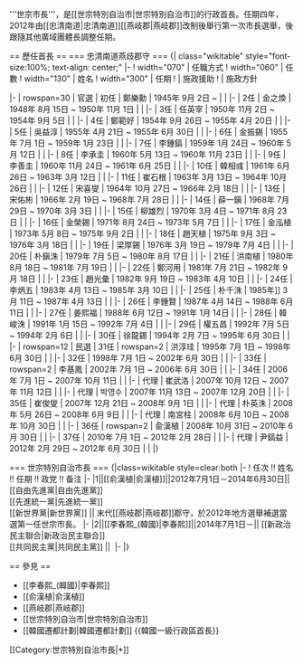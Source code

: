 '''世宗市長'''，是[[世宗特別自治市|世宗特別自治市]]的行政首長。任期四年，2012年由[[忠清南道|忠清南道]][[燕岐郡|燕岐郡]]改制後舉行第一次市長選舉，後跟隨其他廣域團體長調整任期。

== 歷任首長 ==
=== 忠清南道燕歧郡守 ===
{| class="wikitable" style="font-size:100%; text-align: center;"
|-
! width="070" | 任職方式
! width="060" | 任數
! width="130" | 姓名
! width="300" | 任期
! | 施政援助
! | 施政方針

|-
| rowspan=30 | 官選
| 初任
| 鄭樂勳
| 1945年 9月 2日 ~ 
| 
|
|-
| 2任
| 金之煥
| 1948年 8月 15日 ~ 1950年 11月 1日
| 
| 
|-
| 3任
| 任英宰
| 1950年 11月 2日 ~ 1954年 9月 5日
| 
| 
|-
| 4任
| 鄭範好
| 1954年 9月 26日 ~ 1955年 4月 20日
| 
| 
|-
| 5任
| 吳益淳
| 1955年 4月 21日 ~ 1955年 6月 30日
| 
| 
|-
| 6任
| 金振錫
| 1955年 7月 1日 ~ 1959年 1月 23日
| 
| 
|-
| 7任
| 李鍾鎬
| 1959年 1月 24日 ~ 1960年 5月 12日
| 
| 
|-
| 8任
| 李承圭
| 1960年 5月 13日 ~ 1960年 11月 23日
| 
| 
|-
| 9任
| 李善圭
| 1960年 11月 24日 ~ 1961年 6月 25日
| 
| 
|-
| 10任
| 韓相彧
| 1961年 6月 26日 ~ 1963年 3月 12日
| 
| 
|-
| 11任
| 崔石根
| 1963年 3月 13日 ~ 1964年 10月 26日
| 
| 
|-
| 12任
| 宋喜燮
| 1964年 10月 27日 ~ 1966年 2月 18日
| 
| 
|-
| 13任
| 宋佑彬
| 1966年 2月 19日 ~ 1968年 7月 28日
| 
| 
|-
| 14任
| 薛一鎭
| 1968年 7月 29日 ~ 1970年 3月 3日
| 
| 
|-
| 15任
| 柳雄烈
| 1970年 3月 4日 ~ 1971年 8月 23日
| 
| 
|-
| 16任
| 金榮錫
| 1971年 8月 24日 ~ 1973年 5月 7日
| 
| 
|-
| 17任
| 金泓植
| 1973年 5月 8日 ~ 1975年 9月 2日
| 
| 
|-
| 18任
| 趙天植
| 1975年 9月 3日 ~ 1976年 3月 18日
| 
| 
|-
| 19任
| 梁厚錫
| 1976年 3月 19日 ~ 1979年 7月 4日
| 
| 
|-
| 20任
| 朴鎭洙
| 1979年 7月 5日 ~ 1980年 8月 17日
| 
| 
|-
| 21任
| 洪南植
| 1980年 8月 18日 ~ 1981年 7月 19日
| 
| 
|-
| 22任
| 鄭河用
| 1981年 7月 21日 ~ 1982年 9月 18日
| 
| 
|-
| 23任
| 趙光彙
| 1982年 9月 19日 ~ 1983年 4月 10日
| 
| 
|-
| 24任
| 李炳五
| 1983年 4月 13日 ~ 1985年 3月 10日
| 
| 
|-
| 25任
| 朴千洙
| 1985年]] 3月 11日 ~ 1987年 4月 13日
| 
| 
|-
| 26任
| 李鍾賢
| 1987年 4月 14日 ~ 1988年 6月 11日
| 
| 
|-
| 27任
| 姜熙福
| 1988年 6月 12日 ~ 1991年 1月 14日
| 
| 
|-
| 28任
| 韓峻洙
| 1991年 1月 15日 ~ 1992年 7月 4日
| 
| 
|-
| 29任
| 權五昌
| 1992年 7月 5日 ~ 1994年 2月 6日
| 
| 
|-
| 30任
| 徐龍錫
| 1994年 2月 7日 ~ 1995年 6月 30日
| 
| 
|-
| rowspan=12 | 民選
| 31任
| rowspan=2 | 洪淳珪
| 1995年 7月 1日 ~ 1998年 6月 30日
| 
| 
|-
| 32任
| 1998年 7月 1日 ~ 2002年 6月 30日
| 
| 
|-
| 33任
| rowspan=2 | 李基鳳
| 2002年 7月 1日 ~ 2006年 6月 30日
| 
| 
|-
| 34任
| 2006年 7月 1日 ~ 2007年 10月 11日
| 
| 
|-
| 代理
| 崔武洛
| 2007年 10月 12日 ~ 2007年 11月 12日
| 
| 
|-
| 代理
| 박영수
| 2007年 11月 13日 ~ 2007年 12月 20日
| 
| 
|-
| 35任
| 崔俊燮
| 2007年 12月 21日 ~ 2008年 9月 1日
| 
| 
|-
| 代理
| 朴英洙
| 2008年 5月 26日 ~ 2008年 6月 9日
| 
| 
|-
| 代理
| 南宮柱
| 2008年 6月 10日 ~ 2008年 10月 30日
| 
| 
|-
| 36任
| rowspan=2 | 兪漢植
| 2008年 10月 31日 ~ 2010年 6月 30日
| 
| 
|-
| 37任
| 2010年 7月 1日 ~ 2012年 2月 28日 
| 
| 
|-
| 代理
| 尹鎬益
| 2012年 2月 29日 ~ 2012年 6月 30日
| 
| 
|}

=== 世宗特別自治市長 ===
{|class=wikitable style=clear:both
|-
! 任次 !! 姓名 !! 任期 !! 政党 !! 备注
|-
|1||[[俞漢植|俞漢植]]||2012年7月1日－2014年6月30日|| [[自由先進黨|自由先進黨]]<br>[[先進統一黨|先進統一黨]]<br>[[新世界黨|新世界黨]] || 末代[[燕岐郡|燕岐郡]]郡守，於2012年地方選舉補選當選第一任世宗市長。
|-
|2||[[李春熙_(韓國)|李春熙]]||2014年7月1日－|| [[新政治民主聯合|新政治民主聯合]]<br>[[共同民主黨|共同民主黨]] || 
|-
|}

== 參見 ==
* [[李春熙_(韓國)|李春熙]]
* [[俞漢植|俞漢植]]
* [[燕岐郡|燕岐郡]]
* [[世宗特別自治市|世宗特別自治市]]
* [[韓國遷都計劃|韓國遷都計劃]]
{{韓國一級行政區首長}}

[[Category:世宗特別自治市長|*]]